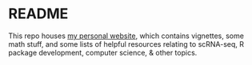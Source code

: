 # README 

This repo houses [my personal website](https://jr-leary7.github.io/quarto-site/), which contains vignettes, some math stuff, and some lists of helpful resources relating to scRNA-seq, R package development, computer science, & other topics. 
